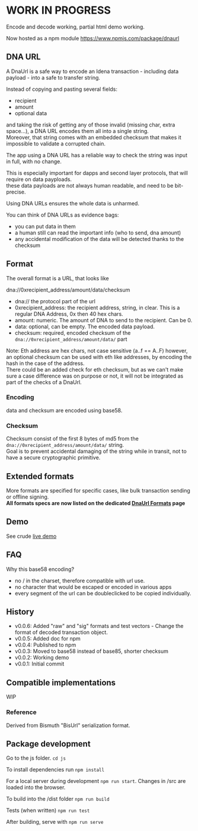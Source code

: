 # WORK IN PROGRESS #

Encode and decode working, partial html demo working.

Now hosted as a npm module https://www.npmjs.com/package/dnaurl


## DNA URL

A DnaUrl is a safe way to encode an Idena transaction - including data payload - into a safe to transfer string.

Instead of copying and pasting several fields:
- recipient
- amount
- optional data

and taking the risk of getting any of those invalid (missing char, extra space...), a DNA URL encodes them all into a single string.  
Moreover, that string comes with an embedded checksum that makes it impossible to validate a corrupted chain.

The app using a DNA URL has a reliable way to check the string was input in full, with no change.

This is especially important for dapps and second layer protocols, that will require on data payploads.  
these data payloads are not always human readable, and need to be bit-precise.

Using DNA URLs ensures the whole data is unharmed.

You can think of DNA URLs as evidence bags:
- you can put data in them
- a human still can read the important info (who to send, dna amount)
- any accidental modification of the data will be detected thanks to the checksum 

## Format

The overall format is a URL, that looks like

dna://0xrecipient_address/amount/data/checksum

- dna:// the protocol part of the url
- 0xrecipient_address: the recipient address, string, in clear. This is a regular DNA Address, 0x then 40 hex chars.  
- amount: numeric. The amount of DNA to send to the recipient. Can be 0.
- data: optional, can be empty. The encoded data payload. 
- checksum: required, encoded checksum of the `dna://0xrecipient_address/amount/data/` part

Note: Eth address are hex chars, not case sensitive (a..f == A..F) however, an optional checksum can be used with eth like addresses, by encoding the hash in the case of the address.  
There could be an added check for eth checksum, but as we can't make sure a case difference was on purpose or not, it will not be integrated as part of the checks of a DnaUrl.

### Encoding

data and checksum are encoded using base58.

### Checksum

Checksum consist of the first 8 bytes of md5 from the `dna://0xrecipient_address/amount/data/` string.    
Goal is to prevent accidental damaging of the string while in transit, not to have a secure cryptographic primitive.

## Extended formats

More formats are specified for specific cases, like bulk transaction sending or offline signing.  
**All formats specs are now listed on the dedicated [DnaUrl Formats](formats.md) page**

## Demo

See crude [live demo](https://idena-today.github.io/DnaUrl/js/dist/)

## FAQ 

Why this base58 encoding?  
- no / in the charset, therefore compatible with url use.
- no character that would be escaped or encoded in various apps
- every segment of the url can be doubleclicked to be copied individually.

## History

- v0.0.6: Added "raw" and "sig" formats and test vectors - Change the format of decoded transaction object.
- v0.0.5: Added doc for npm
- v0.0.4: Published to npm
- v0.0.3: Moved to base58 instead of base85, shorter checksum
- v0.0.2: Working demo
- v0.0.1: Initial commit

## Compatible implementations

WIP

### Reference

Derived from Bismuth "BisUrl" serialization format.

## Package development

Go to the js folder. `cd js`

To install dependencies run `npm install`

For a local server during development `npm run start`. Changes in /src are loaded into the browser.

To build into the /dist folder `npm run build`

Tests (when written) `npm run test`

After building, serve with `npm run serve`
